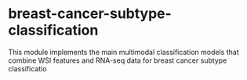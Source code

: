 # breast-cancer-subtype-classification
This module implements the main multimodal classification models that combine WSI features and RNA-seq data for breast cancer subtype classificatio
